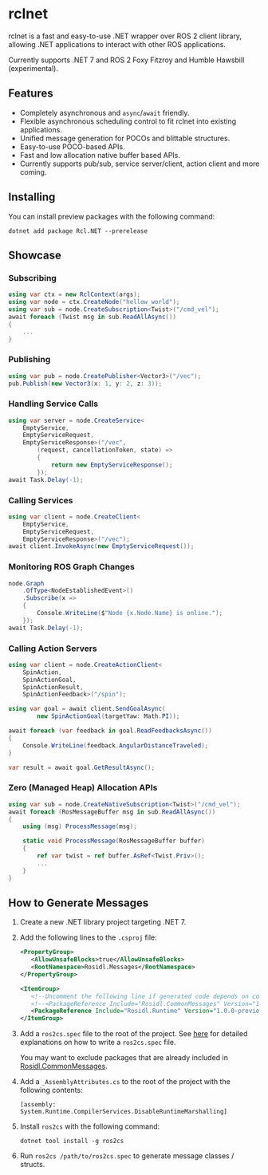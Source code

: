# rclnet
rclnet is a fast and easy-to-use .NET wrapper over ROS 2 client library, allowing .NET applications to interact with other ROS applications.

Currently supports .NET 7 and ROS 2 Foxy Fitzroy and Humble Hawsbill (experimental).

## Features
- Completely asynchronous and `async`/`await` friendly.
- Flexible asynchronous scheduling control to fit rclnet into existing applications.
- Unified message generation for POCOs and blittable structures.
- Easy-to-use POCO-based APIs.
- Fast and low allocation native buffer based APIs.
- Currently supports pub/sub, service server/client, action client and more coming.

## Installing
You can install preview packages with the following command:
```
dotnet add package Rcl.NET --prerelease
```
## Showcase
### Subscribing
```csharp
using var ctx = new RclContext(args);
using var node = ctx.CreateNode("hellow_world");
using var sub = node.CreateSubscription<Twist>("/cmd_vel");
await foreach (Twist msg in sub.ReadAllAsync())
{
    ...
}
```
### Publishing
```csharp
using var pub = node.CreatePublisher<Vector3>("/vec");
pub.Publish(new Vector3(x: 1, y: 2, z: 3));
```
### Handling Service Calls
```csharp
using var server = node.CreateService<
    EmptyService,
    EmptyServiceRequest,
    EmptyServiceResponse>("/vec",
        (request, cancellationToken, state) =>
        {
            return new EmptyServiceResponse();
        });
await Task.Delay(-1);
```
### Calling Services
```csharp
using var client = node.CreateClient<
    EmptyService,
    EmptyServiceRequest,
    EmptyServiceResponse>("/vec");
await client.InvokeAsync(new EmptyServiceRequest());
``` 
### Monitoring ROS Graph Changes
```csharp
node.Graph
    .OfType<NodeEstablishedEvent>()
    .Subscribe(x =>
    {
        Console.WriteLine($"Node {x.Node.Name} is online.");
    });
await Task.Delay(-1);
```
### Calling Action Servers
```csharp
using var client = node.CreateActionClient<
    SpinAction,
    SpinActionGoal,
    SpinActionResult,
    SpinActionFeedback>("/spin");

using var goal = await client.SendGoalAsync(
        new SpinActionGoal(targetYaw: Math.PI));

await foreach (var feedback in goal.ReadFeedbacksAsync())
{
    Console.WriteLine(feedback.AngularDistanceTraveled);
}

var result = await goal.GetResultAsync();
```
### Zero (Managed Heap) Allocation APIs
```csharp
using var sub = node.CreateNativeSubscription<Twist>("/cmd_vel");
await foreach (RosMessageBuffer msg in sub.ReadAllAsync())
{
    using (msg) ProcessMessage(msg);

    static void ProcessMessage(RosMessageBuffer buffer)
    {
        ref var twist = ref buffer.AsRef<Twist.Priv>();
        ...
    }
}
```

## How to Generate Messages
1. Create a new .NET library project targeting .NET 7.
2. Add the following lines to the `.csproj` file:
   ```xml
   <PropertyGroup>
      <AllowUnsafeBlocks>true</AllowUnsafeBlocks>
      <RootNamespace>Rosidl.Messages</RootNamespace>
   </PropertyGroup>

   <ItemGroup>
      <!--Uncomment the following line if generated code depends on common messages included in Rosidl.CommonMessages-->
      <!--<PackageReference Include="Rosidl.CommonMessages" Version="1.0.0-preview.5" />-->
      <PackageReference Include="Rosidl.Runtime" Version="1.0.0-preview.5" />
   </ItemGroup>
   ```
3. Add a `ros2cs.spec` file to the root of the project.
    See [here](https://github.com/noelex/rclnet/blob/main/src/ros2cs/ros2cs.spec) for detailed explanations on how to write a `ros2cs.spec` file.

    You may want to exclude packages that are already included in [Rosidl.CommonMessages](https://github.com/noelex/rclnet/tree/main/src/Rosidl.CommonMessages/ros2cs.spec).
4. Add a `_AssemblyAttributes.cs` to the root of the project with the following contents:
    ```
    [assembly: System.Runtime.CompilerServices.DisableRuntimeMarshalling]
    ```
4. Install `ros2cs` with the following command:
   ```
   dotnet tool install -g ros2cs
   ```
5. Run `ros2cs /path/to/ros2cs.spec` to generate message classes / structs.